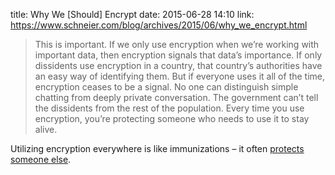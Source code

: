 title: Why We [Should] Encrypt
date: 2015-06-28 14:10
link: https://www.schneier.com/blog/archives/2015/06/why_we_encrypt.html

> This is important. If we only use encryption when we’re working with important data, then encryption signals that data’s importance. If only dissidents use encryption in a country, that country’s authorities have an easy way of identifying them. But if everyone uses it all of the time, encryption ceases to be a signal. No one can distinguish simple chatting from deeply private conversation. The government can’t tell the dissidents from the rest of the population. Every time you use encryption, you’re protecting someone who needs to use it to stay alive.

Utilizing encryption everywhere is like immunizations – it often [protects someone else](https://www.schneier.com/blog/archives/2015/06/why_we_encrypt.html).
